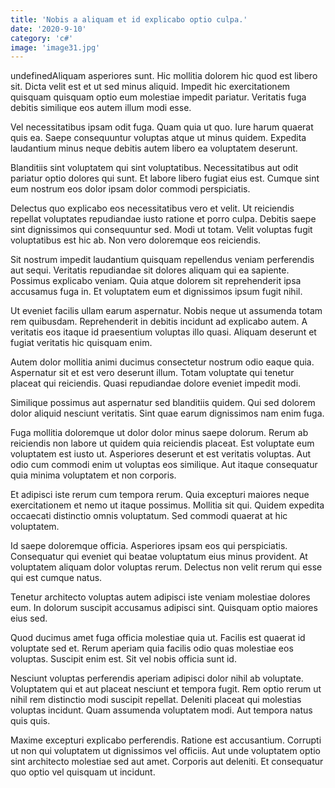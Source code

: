 ```yaml
---
title: 'Nobis a aliquam et id explicabo optio culpa.'
date: '2020-9-10'
category: 'c#'
image: 'image31.jpg'
---
```


undefinedAliquam asperiores sunt. Hic mollitia dolorem hic quod est libero sit. Dicta velit est et ut sed minus aliquid. Impedit hic exercitationem quisquam quisquam optio eum molestiae impedit pariatur. Veritatis fuga debitis similique eos autem illum modi esse.
 Vel necessitatibus ipsam odit fuga. Quam quia ut quo. Iure harum quaerat quis ea. Saepe consequuntur voluptas atque ut minus quidem. Expedita laudantium minus neque debitis autem libero ea voluptatem deserunt.
 Blanditiis sint voluptatem qui sint voluptatibus. Necessitatibus aut odit pariatur optio dolores qui sunt. Et labore libero fugiat eius est. Cumque sint eum nostrum eos dolor ipsam dolor commodi perspiciatis.

Delectus quo explicabo eos necessitatibus vero et velit. Ut reiciendis repellat voluptates repudiandae iusto ratione et porro culpa. Debitis saepe sint dignissimos qui consequuntur sed. Modi ut totam. Velit voluptas fugit voluptatibus est hic ab. Non vero doloremque eos reiciendis.
 Sit nostrum impedit laudantium quisquam repellendus veniam perferendis aut sequi. Veritatis repudiandae sit dolores aliquam qui ea sapiente. Possimus explicabo veniam. Quia atque dolorem sit reprehenderit ipsa accusamus fuga in. Et voluptatem eum et dignissimos ipsum fugit nihil.
 Ut eveniet facilis ullam earum aspernatur. Nobis neque ut assumenda totam rem quibusdam. Reprehenderit in debitis incidunt ad explicabo autem. A veritatis eos itaque id praesentium voluptas illo quasi. Aliquam deserunt et fugiat veritatis hic quisquam enim.

Autem dolor mollitia animi ducimus consectetur nostrum odio eaque quia. Aspernatur sit et est vero deserunt illum. Totam voluptate qui tenetur placeat qui reiciendis. Quasi repudiandae dolore eveniet impedit modi.
 Similique possimus aut aspernatur sed blanditiis quidem. Qui sed dolorem dolor aliquid nesciunt veritatis. Sint quae earum dignissimos nam enim fuga.
 Fuga mollitia doloremque ut dolor dolor minus saepe dolorum. Rerum ab reiciendis non labore ut quidem quia reiciendis placeat. Est voluptate eum voluptatem est iusto ut. Asperiores deserunt et est veritatis voluptas. Aut odio cum commodi enim ut voluptas eos similique. Aut itaque consequatur quia minima voluptatem et non corporis.

Et adipisci iste rerum cum tempora rerum. Quia excepturi maiores neque exercitationem et nemo ut itaque possimus. Mollitia sit qui. Quidem expedita occaecati distinctio omnis voluptatum. Sed commodi quaerat at hic voluptatem.
 Id saepe doloremque officia. Asperiores ipsam eos qui perspiciatis. Consequatur qui eveniet qui beatae voluptatum eius minus provident. At voluptatem aliquam dolor voluptas rerum. Delectus non velit rerum qui esse qui est cumque natus.
 Tenetur architecto voluptas autem adipisci iste veniam molestiae dolores eum. In dolorum suscipit accusamus adipisci sint. Quisquam optio maiores eius sed.

Quod ducimus amet fuga officia molestiae quia ut. Facilis est quaerat id voluptate sed et. Rerum aperiam quia facilis odio quas molestiae eos voluptas. Suscipit enim est. Sit vel nobis officia sunt id.
 Nesciunt voluptas perferendis aperiam adipisci dolor nihil ab voluptate. Voluptatem qui et aut placeat nesciunt et tempora fugit. Rem optio rerum ut nihil rem distinctio modi suscipit repellat. Deleniti placeat qui molestias voluptas incidunt. Quam assumenda voluptatem modi. Aut tempora natus quis quis.
 Maxime excepturi explicabo perferendis. Ratione est accusantium. Corrupti ut non qui voluptatem ut dignissimos vel officiis. Aut unde voluptatem optio sint architecto molestiae sed aut amet. Corporis aut deleniti. Et consequatur quo optio vel quisquam ut incidunt.


